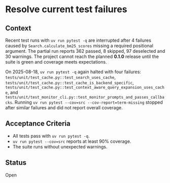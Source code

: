 # Resolve current test failures

## Context
Recent test runs with `uv run pytest -q` are interrupted after 4 failures
caused by `Search.calculate_bm25_scores` missing a required positional
argument. The partial run reports 362 passed, 8 skipped, 97 deselected and
30 warnings. The project cannot reach the planned **0.1.0** release until
the suite is green and coverage meets expectations.

On 2025-08-18, `uv run pytest -q` again halted with four failures:
`tests/unit/test_cache.py::test_search_uses_cache`,
`tests/unit/test_cache.py::test_cache_is_backend_specific`,
`tests/unit/test_cache.py::test_context_aware_query_expansion_uses_cache`,
and `tests/unit/test_monitor_cli.py::test_monitor_prompts_and_passes_callbacks`.
Running `uv run pytest --cov=src --cov-report=term-missing` stopped after
similar failures and did not report overall coverage.

## Acceptance Criteria
- All tests pass with `uv run pytest -q`.
- `uv run pytest --cov=src` reports at least 90% coverage.
- The suite runs without unexpected warnings.

## Status
Open


